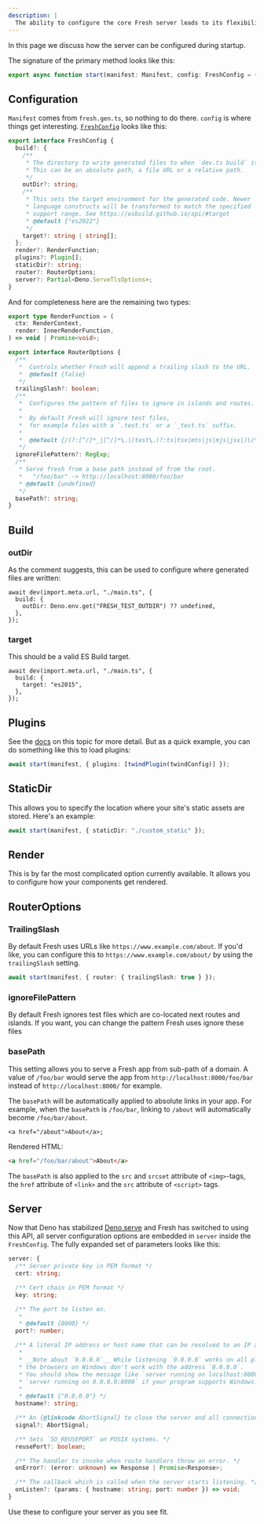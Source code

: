 ```yaml
---
description: |
  The ability to configure the core Fresh server leads to its flexibility.
---
```


In this page we discuss how the server can be configured during startup.

The signature of the primary method looks like this:

```ts main.ts
export async function start(manifest: Manifest, config: FreshConfig = {});
```

## Configuration

`Manifest` comes from `fresh.gen.ts`, so nothing to do there. `config` is where
things get interesting.
[`FreshConfig`](https://deno.land/x/fresh/server.ts?s=FreshConfig) looks like
this:

```ts
export interface FreshConfig {
  build?: {
    /**
     * The directory to write generated files to when `dev.ts build` is run.
     * This can be an absolute path, a file URL or a relative path.
     */
    outDir?: string;
    /**
     * This sets the target environment for the generated code. Newer
     * language constructs will be transformed to match the specified
     * support range. See https://esbuild.github.io/api/#target
     * @default {"es2022"}
     */
    target?: string | string[];
  };
  render?: RenderFunction;
  plugins?: Plugin[];
  staticDir?: string;
  router?: RouterOptions;
  server?: Partial<Deno.ServeTlsOptions>;
}
```

And for completeness here are the remaining two types:

```ts
export type RenderFunction = (
  ctx: RenderContext,
  render: InnerRenderFunction,
) => void | Promise<void>;

export interface RouterOptions {
  /**
   *  Controls whether Fresh will append a trailing slash to the URL.
   *  @default {false}
   */
  trailingSlash?: boolean;
  /**
   *  Configures the pattern of files to ignore in islands and routes.
   *
   *  By default Fresh will ignore test files,
   *  for example files with a `.test.ts` or a `_test.ts` suffix.
   *
   *  @default {/(?:[^/]*_|[^/]*\.|)test\.(?:ts|tsx|mts|js|mjs|jsx|)\/*$/}
   */
  ignoreFilePattern?: RegExp;
  /**
   * Serve fresh from a base path instead of from the root.
   *   "/foo/bar" -> http://localhost:8000/foo/bar
   * @default {undefined}
   */
  basePath?: string;
}
```

## Build

### outDir

As the comment suggests, this can be used to configure where generated files are
written:

```tsx
await dev(import.meta.url, "./main.ts", {
  build: {
    outDir: Deno.env.get("FRESH_TEST_OUTDIR") ?? undefined,
  },
});
```

### target

This should be a valid ES Build target.

```tsx
await dev(import.meta.url, "./main.ts", {
  build: {
    target: "es2015",
  },
});
```

## Plugins

See the [docs](/docs/concepts/plugins) on this topic for more detail. But as a
quick example, you can do something like this to load plugins:

```ts main.ts
await start(manifest, { plugins: [twindPlugin(twindConfig)] });
```

## StaticDir

This allows you to specify the location where your site's static assets are
stored. Here's an example:

```ts main.ts
await start(manifest, { staticDir: "./custom_static" });
```

## Render

This is by far the most complicated option currently available. It allows you to
configure how your components get rendered.

## RouterOptions

### TrailingSlash

By default Fresh uses URLs like `https://www.example.com/about`. If you'd like,
you can configure this to `https://www.example.com/about/` by using the
`trailingSlash` setting.

```ts main.ts
await start(manifest, { router: { trailingSlash: true } });
```

### ignoreFilePattern

By default Fresh ignores test files which are co-located next routes and
islands. If you want, you can change the pattern Fresh uses ignore these files

### basePath

This setting allows you to serve a Fresh app from sub-path of a domain. A value
of `/foo/bar` would serve the app from `http://localhost:8000/foo/bar` instead
of `http://localhost:8000/` for example.

The `basePath` will be automatically applied to absolute links in your app. For
example, when the `basePath` is `/foo/bar`, linking to `/about` will
automatically become `/foo/bar/about`.

```tsx
<a href="/about">About</a>;
```

Rendered HTML:

```html
<a href="/foo/bar/about">About</a>
```

The `basePath` is also applied to the `src` and `srcset` attribute of
`<img>`-tags, the `href` attribute of `<link>` and the `src` attribute of
`<script>` tags.

## Server

Now that Deno has stabilized
[Deno.serve](https://docs.deno.com/api/deno/~/Deno.serve) and Fresh has switched
to using this API, all server configuration options are embedded in `server`
inside the `FreshConfig`. The fully expanded set of parameters looks like this:

```ts
server: {
  /** Server private key in PEM format */
  cert: string;

  /** Cert chain in PEM format */
  key: string;

  /** The port to listen on.
   *
   * @default {8000} */
  port?: number;

  /** A literal IP address or host name that can be resolved to an IP address.
   *
   * __Note about `0.0.0.0`__ While listening `0.0.0.0` works on all platforms,
   * the browsers on Windows don't work with the address `0.0.0.0`.
   * You should show the message like `server running on localhost:8080` instead of
   * `server running on 0.0.0.0:8080` if your program supports Windows.
   *
   * @default {"0.0.0.0"} */
  hostname?: string;

  /** An {@linkcode AbortSignal} to close the server and all connections. */
  signal?: AbortSignal;

  /** Sets `SO_REUSEPORT` on POSIX systems. */
  reusePort?: boolean;

  /** The handler to invoke when route handlers throw an error. */
  onError?: (error: unknown) => Response | Promise<Response>;

  /** The callback which is called when the server starts listening. */
  onListen?: (params: { hostname: string; port: number }) => void;
}
```

Use these to configure your server as you see fit.
